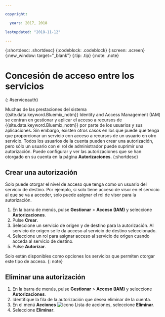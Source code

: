 ```yaml
---

copyright:

  years: 2017, 2018

lastupdated: "2018-11-12"

---
```


{:shortdesc: .shortdesc}
{:codeblock: .codeblock}
{:screen: .screen}
{:new_window: target="_blank"}
{:tip: .tip}
{:note: .note}


# Concesión de acceso entre los servicios
{: #serviceauth}

Muchas de las prestaciones del sistema {{site.data.keyword.Bluemix_notm}} Identity and Access Management (IAM) se centran en gestionar y aplicar el acceso a recursos de {{site.data.keyword.Bluemix_notm}} por parte de los usuarios y sus aplicaciones. Sin embargo, existen otros casos en los que puede que tenga que proporcionar un servicio con acceso a recursos de un usuario en otro servicio. Todos los usuarios de la cuenta pueden crear una autorización, pero sólo un usuario con el rol de administrador puede suprimir una autorización. Puede configurar y ver las autorizaciones que se han otorgado en su cuenta en la página **Autorizaciones**. 
{:shortdesc}

## Crear una autorización

Solo puede otorgar el nivel de acceso que tenga como un usuario del servicio de destino. Por ejemplo, si solo tiene acceso de visor en el servicio al que se va a acceder, solo puede asignar el rol de visor para la autorización.

1. En la barra de menús, pulse **Gestionar** &gt; **Acceso (IAM)** y seleccione **Autorizaciones**. 
2. Pulse **Crear**.
3. Seleccione un servicio de origen y de destino para la autorización. Al servicio de origen se le da acceso al servicio de destino seleccionado.
4. Seleccione un rol para asignar acceso al servicio de origen cuando acceda al servicio de destino.
5. Pulse **Autorizar**.

Solo están disponibles como opciones los servicios que permiten otorgar este tipo de acceso.
{: note}

## Eliminar una autorización

1. En la barra de menús, pulse **Gestionar** &gt; **Acceso (IAM)** y seleccione **Autorizaciones**. 
2. Identifique la fila de la autorización que desea eliminar de la cuenta.
3. En el menú **Acciones** ![Icono Lista de acciones](../icons/action-menu-icon.svg), seleccione **Eliminar**.
5. Seleccione **Eliminar**.
